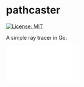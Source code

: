 # pathcaster

[![License: MIT](https://img.shields.io/badge/License-MIT-yellow.svg)](https://opensource.org/licenses/MIT)

A simple ray tracer in Go.

![Rendered image](render.png)